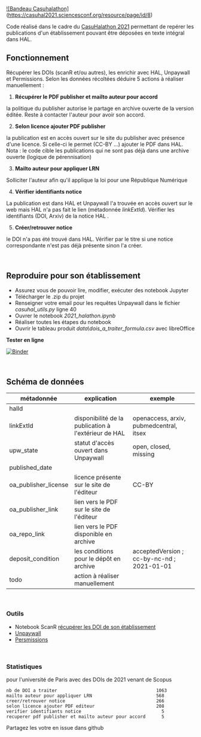 [![Bandeau Casuhalathon]](https://casuhal2021.sciencesconf.org/data/pages/Bandeau_Casuhalaton.jpg)(https://casuhal2021.sciencesconf.org/resource/page/id/8)

Code réalisé dans le cadre du [CasuHalathon 2021](https://casuhal2021.sciencesconf.org/resource/page/id/8) permettant de repérer les publications d'un établissement pouvant être déposées en texte intégral dans HAL.


## Fonctionnement

Récupérer les DOIs (scanR et/ou autres), les enrichir avec HAL, Unpaywall et Permissions. Selon les données récoltées déduire 5 actions à réaliser manuellement : 

1. **Récupérer le PDF publisher et mailto auteur pour accord** 

la politique du publisher autorise le partage en archive ouverte de la version éditée. Reste à contacter l'auteur pour avoir son accord.

2.  **Selon licence ajouter PDF publisher**

la publication est en accès ouvert sur le site du publisher avec présence d'une licence. Si celle-ci le permet (CC-BY ...) ajouter le PDF dans HAL. Nota : le code cible les publications qui ne sont pas déjà dans une archive ouverte (logique de pérennisation)

3. **Mailto auteur pour appliquer LRN**

Solliciter l'auteur afin qu'il applique la loi pour une République Numérique

4. **Vérifier identifiants notice**

La publication est dans HAL et Unpaywall l'a trouvée en accès ouvert sur le web mais HAL n'a pas fait le lien (métadonnée *linkExtId*). Vérifier les identifiants (DOI, Arxiv) de la notice HAL .

5. **Créer/retrouver notice**

le DOI n'a pas été trouvé dans HAL. Vérifier par le titre si une notice correspondante n'est pas déjà présente sinon l'a créer.

<br />

## Reproduire pour son établissement

- Assurez vous de pouvoir lire, modifier, exécuter des notebook Jupyter
- Télécharger le .zip du projet
- Renseigner votre email pour les requêtes Unpaywall dans le fichier _casuhal_utils.py_ ligne 40
- Ouvrer le notebook  _2021_halathon.ipynb_ 
- Réaliser toutes les étapes du notebook
- Ouvrir le tableau produit _data\dois_a_traiter_formula.csv_ avec libreOffice

**Tester en ligne**

[![Binder](https://mybinder.org/badge_logo.svg)](https://hub.gke2.mybinder.org/user/ml4rrieu-halathon-j1jiw4ew/notebooks/2021_halathon.ipynb)


<br />

## Schéma de données

| métadonnée           |     explication                                                              |     exemple                                  |
|----------------------|------------------------------------------------------------------------------|----------------------------------------------|
| halId                |                                                                              |                                              |
| linkExtId            | disponibilité de la publication à l'extérieur de HAL                         | openaccess, arxiv, pubmedcentral, itsex       |
| upw_state            | statut d'accès ouvert dans Unpaywall                                         | open, closed, missing                        |
| published_date       |                                                                              |                                              |
| oa_publisher_license | licence présente sur le site de l'éditeur                                    | CC-BY                                        |
| oa_publisher_link    | lien vers le PDF sur le site de l'éditeur                                    |                                              |
| oa_repo_link         | lien vers le PDF disponible en archive                                       |                                              |
| deposit_condition    | les conditions pour le dépôt en archive                                      | acceptedVersion ; cc-by-nc-nd ; 2021-01-01   |
| todo                 | action à réaliser manuellement                                               |                 |

<br />

### Outils

- Notebook ScanR [récupérer les DOI de son établissement](https://github.com/MinistereSupRecherche/bso/blob/master/notebooks/OA_perimetre_specifique.ipynb)
- [Unpaywall](https://www.unpaywall.org/)
- [Persmissions](https://shareyourpaper.org/permissions)

<br />


### Statistiques

pour l'université de Paris avec des DOIs de 2021 venant de Scopus
```
nb de DOI a traiter                                     1063
mailto auteur pour appliquer LRN                        568
creer/retrouver notice                                  266
selon licence ajouter PDF editeur                       208
verifier identifiants notice                              5
recuperer pdf publisher et mailto auteur pour accord      5

```
Partagez les votre en issue dans github 